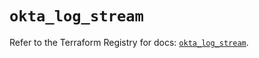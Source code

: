 # `okta_log_stream`

Refer to the Terraform Registry for docs: [`okta_log_stream`](https://registry.terraform.io/providers/okta/okta/4.9.0/docs/resources/log_stream).
